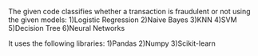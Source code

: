 The given code classifies whether a transaction is fraudulent or not using the given models:
1)Logistic Regression
2)Naive Bayes
3)KNN
4)SVM
5)Decision Tree
6)Neural Networks


It uses the following libraries:
1)Pandas
2)Numpy
3)Scikit-learn
